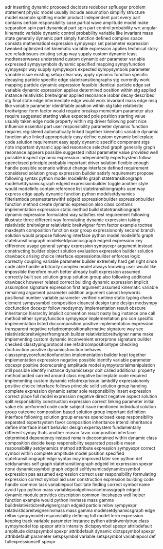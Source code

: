adr inserting dynamic proposed deciders redeboer spflueger problem statement physic model usually include assumption simplify structure model example splitting model product independent part every part contains certain responsibility case partial wave amplitude model make separation spin part dynamical part spin part control probability wrt angular kinematic variable dynamic control probability variable like invariant mass state generally dynamic part simply function defined complex space consists mathematical expression sympyexpr set parameter expression tweaked optimized set kinematic variable expression applies technical story see refadrissues existing setup way supply custom dynamic least modtensorwaves understand custom dynamic adr parameter variable expressed sympysymbols dynamic specified mapping sympyfunction sympyexpr way supply sympyexprs expected sympysymbols parameter variable issue existing setup clear way apply dynamic function specific decaying particle specific edge statetransitiongraphs stg currently work mapping particle dynamic expression feasible identical particle edge set variable dynamic expression applies determined position within stg applied instance relativistic breitwigner applied resonance isobar decay described stg final state edge intermediate edge would work invariant mass edge msq like variable parameter identifiable position within stg take relativistic breitwigner form factor would require breakup momentum parameter also require suggested starting value expected pole position starting value usually taken edge node property within stg driver following point nice influence essential part user responsibility parameter dynamic function requires registered automatically linked together kinematic variable dynamic function also linked appropriately easy define custom dynamic boilerplate code solution requirement easy apply dynamic specific component stgs note important dynamic applied resonance selected graph generally graph resonance appears possible suggested initial parameter value provided well possible inspect dynamic expression independently expertsystem follow openclosed principle probably important driver solution flexible enough handle possible scenario without change interface defined requirement considered solution group expression builder satisfy requirement propose following syntax python model modelinfo graph statetransitiongraph modelsetdynamicsgraph edgeid expressionbuilder toggle another style would modelinfo contain reference list statetransitiongraphs user way express edge apply dynamic function python modelsetdynamics filterlambda pnamestartswithf edgeid expressionbuilder expressionbuilder function method create dynamic expression also class contains implementation expression static method build statetransitiongraph dynamic expression formulated way satisfies rest requirement following illustrate three different way formulating dynamic expression taking relativistic breitwigner relativistic breitwigner form factor example toctree maxdepth composition function expr group expressiononly second branch solution would propose following interface python model modelinfo graph statetransitiongraph modelsetdynamicsgraph edgeid expression key difference usage general sympy expression sympyexpr argument instead constructing builder object solution evaluation expression builder solution drawback arising choice interface expressionbuilder enforces logic correctly coupling variable parameter builder extremely hard get right since code able handle arbitrarily complex model always knowing user would like impossible therefore much better already built expression assumed correctly built see solution group solution group also following additional drawback however related correct building dynamic expression implicit assumption signature expression first argument assumed kinematic variable remaining argument parameter addition argument cannot keywords positional number variable parameter verified runtime static typing check element sympysymbol composition cleanest design tune design modsympy docfunction docexpr follow modsympy implementation result obscure inheritance hierarchy implicit convention result nasty bug instance one call method either sympyfunction sympyexpr implementation pro con specific implementation listed doccomposition positive implementation expression transparent negative refadrcompositionalternative signature way see relativisticbreitwignerfromgraph builder relativisticbreitwigner name make implementing custom dynamic inconvenient errorprone signature builder checked classtypingprotocol see refadrcompositiontype checking docfunction positive dynamicsfunction behaves classsympycorefunctionfunction implementation builder kept together implementation expression negative possible identify variable parameter docexpr positive docrecursing amplitude model sympytutorialmanipulation still possible identify instance dynamicsexpr doit called additional property method added carried around class negative boilerplate code required implementing custom dynamic refadrexprissue lambdify expressiononly positive choice interface follows principle solid solution group handing complete expression dynamic setter sole responsibility insert expression correct place full model expression negative direct negative aspect solution split responsibility construction expression correct linking parameter initial value etc performed code code subject issue mentioned individual solution group outcome composition based solution group important definition interface following solution group ensures openclosed keep responsibility separated expertsystem favor composition inheritance intend inheritance define interface insert behavior design expertsystem fundamentally different sympy thats another reason favor composition interface determined dependency instead remain doccontained within dynamic class composition decide keep responsibility separated possible mean responsibility setdynamics method attribute expression sympyexpr correct symbol within complete amplitude model position specified statetransitiongraph edge syntax may improved later see python def setdynamics self graph statetransitiongraph edgeid int expression spexpr none dynamicssymbol graph edgeid selfdynamicsdynamicssymbol expression pas assumed expression correct user responsibility formulating expression correct symbol aid user construction expression building code handle common task variablepool facilitate finding correct symbol name avoid typo python mass variablepoolgetinvariantmassgraph edgeid dynamic module provides description common lineshapes well helper function example would python invmass mass gamma buildrelativisticbreitwignergraph edgeid particle relbw sympyexpr relativisticbreitwignerinvmass mass gamma modelsetdynamicsgraph edge relbw sympymodel responsibility defining full model term expression keeping track variable parameter instance python attrskwonlytrue class sympymodel top spexpr attrib intensity dictspsymbol spexpr attribdefault amplitude dictspsymbol spexpr attribdefault dynamic dictspsymbol spexpr attribdefault parameter setspsymbol variable setspsymbol variablepool def fullexpressionself spexpr